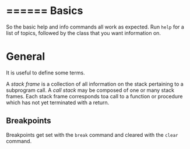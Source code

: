======
Basics
======

So the basic help and info commands all work as expected.  Run `help` for a list
of topics, followed by the class that you want information on.

General
=======

It is useful to define some terms.

A *stack frame* is a collection of all information on the stack pertaining to a
subprogram call.  A *call stack* may be composed of one or many stack frames.
Each stack frame corresponds toa  call to a function or procedure which has not
yet terminated with a return.

Breakpoints
-----------

Breakpoints get set with the `break` command and cleared with the `clear`
command.  
